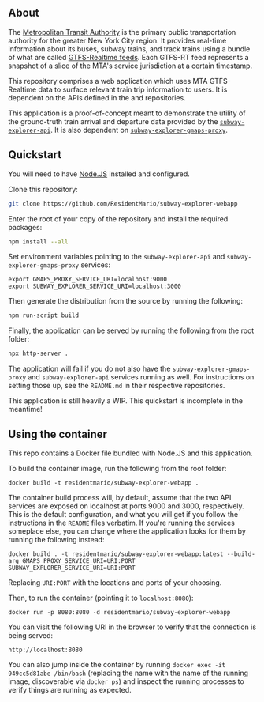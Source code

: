 ## About 

The [Metropolitan Transit Authority](https://en.wikipedia.org/wiki/Metropolitan_Transportation_Authority) is the 
primary public transportation authority for the greater New York City region. It provides real-time information about 
its buses, subway trains, and track trains using a bundle of what are called [GTFS-Realtime 
feeds](https://developers.google.com/transit/gtfs-realtime/). Each GTFS-RT feed represents a snapshot of a slice of the 
MTA's service jurisdiction at a certain timestamp.

This repository comprises a web application which uses MTA GTFS-Realtime data to surface relevant train trip information 
to users. It is dependent on the APIs defined in the  and  repositories.

This application is a proof-of-concept meant to demonstrate the utility of the ground-truth train arrival and departure 
data provided by the [`subway-explorer-api`](https://github.com/ResidentMario/subway-explorer-api). It is also 
dependent on [`subway-explorer-gmaps-proxy`](https://github.com/ResidentMario/subway-explorer-gmaps-proxy).

## Quickstart

You will need to have [Node.JS](https://nodejs.org/en/) installed and configured.

Clone this repository:

```sh
git clone https://github.com/ResidentMario/subway-explorer-webapp
```

Enter the root of your copy of the repository and install the required packages:

```sh
npm install --all
```

Set environment variables pointing to the `subway-explorer-api` and `subway-explorer-gmaps-proxy` services:

    export GMAPS_PROXY_SERVICE_URI=localhost:9000
    export SUBWAY_EXPLORER_SERVICE_URI=localhost:3000

Then generate the distribution from the source by running the following:

```sh
npm run-script build
```

Finally, the application can be served by running the following from the root folder:

```sh
npx http-server .
```

The application will fail if you do not also have the `subway-explorer-gmaps-proxy` and `subway-explorer-api` services 
running as well. For instructions on setting those up, see the `README.md` in their respective repositories.

This application is still heavily a WIP. This quickstart is incomplete in the meantime!

## Using the container

This repo contains a Docker file bundled with Node.JS and this application.

To build the container image, run the following from the root folder:

    docker build -t residentmario/subway-explorer-webapp .

The container build process will, by default, assume that the two API services are exposed on localhost at ports 9000 and 3000, respectively. This is the default configuration, and what you will get if you follow the instructions in the `README` files verbatim. If you're running the services someplace else, you can change where the application looks for them by running the following instead:

    docker build . -t residentmario/subway-explorer-webapp:latest --build-arg GMAPS_PROXY_SERVICE_URI=URI:PORT SUBWAY_EXPLORER_SERVICE_URI=URI:PORT

Replacing `URI:PORT` with the locations and ports of your choosing.

Then, to run the container (pointing it to `localhost:8080`):

    docker run -p 8080:8080 -d residentmario/subway-explorer-webapp

You can visit the following URI in the browser to verify that the connection is being served:

```
http://localhost:8080
```

You can also jump inside the container by running `docker exec -it 949cc5d81abe /bin/bash` (replacing the name with the 
name of the running image, discoverable via `docker ps`) and inspect the running processes to verify things are running 
as expected.